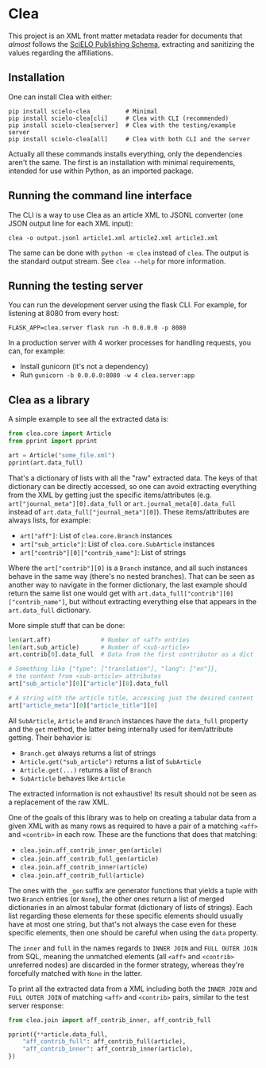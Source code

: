 # Clea

This project is an XML front matter metadata reader for documents
that *almost* follows the [SciELO Publishing Schema],
extracting and sanitizing the values regarding the affiliations.


## Installation

One can install Clea with either:

```
pip install scielo-clea          # Minimal
pip install scielo-clea[cli]     # Clea with CLI (recommended)
pip install scielo-clea[server]  # Clea with the testing/example server
pip install scielo-clea[all]     # Clea with both CLI and the server
```

Actually all these commands installs everything,
only the dependencies aren't the same.
The first is an installation with minimal requirements,
intended for use within Python, as an imported package.


## Running the command line interface

The CLI is a way to use Clea as an article XML to JSONL converter
(one JSON output line for each XML input):

```
clea -o output.jsonl article1.xml article2.xml article3.xml
```

The same can be done with ``python -m clea`` instead of ``clea``.
The output is the standard output stream.
See ``clea --help`` for more information.


## Running the testing server

You can run the development server using the flask CLI.
For example, for listening at 8080 from every host:

```
FLASK_APP=clea.server flask run -h 0.0.0.0 -p 8080
```

In a production server with 4 worker processes for handling requests,
you can, for example:

- Install gunicorn (it's not a dependency)
- Run `gunicorn -b 0.0.0.0:8080 -w 4 clea.server:app`


## Clea as a library

A simple example to see all the extracted data is:

```python
from clea.core import Article
from pprint import pprint

art = Article("some_file.xml")
pprint(art.data_full)
```

That's a dictionary of lists with all the "raw" extracted data.
The keys of that dictionary can be directly accessed,
so one can avoid extracting everything from the XML
by getting just the specific items/attributes
(e.g. `art["journal_meta"][0].data_full`
  or `art.journal_meta[0].data_full`
  instead of `art.data_full["journal_meta"][0]`).
These items/attributes are always lists, for example:

* `art["aff"]`: List of `clea.core.Branch` instances
* `art["sub_article"]`: List of `clea.core.SubArticle` instances
* `art["contrib"][0]["contrib_name"]`: List of strings

Where the `art["contrib"][0]` is a `Branch` instance,
and all such instances behave in the same way
(there's no nested branches).
That can be seen as another way to navigate in the former dictionary,
the last example should return the same list one would get with
`art.data_full["contrib"][0]["contrib_name"]`,
but without extracting everything else
that appears in the `art.data_full` dictionary.

More simple stuff that can be done:

```python
len(art.aff)              # Number of <aff> entries
len(art.sub_article)      # Number of <sub-article>
art.contrib[0].data_full  # Data from the first contributor as a dict

# Something like {"type": ["translation"], "lang": ["en"]},
# the content from <sub-article> attributes
art["sub_article"][0]["article"][0].data_full

# A string with the article title, accessing just the desired content
art["article_meta"][0]["article_title"][0]
```

All `SubArticle`, `Article` and `Branch` instances
have the `data_full` property and the `get` method,
the latter being internally used for item/attribute getting.
Their behavior is:

* `Branch.get` always returns a list of strings
* `Article.get("sub_article")` returns a list of `SubArticle`
* `Article.get(...)` returns a list of `Branch`
* `SubArticle` behaves like `Article`

The extracted information is not exhaustive!
Its result should not be seen as a replacement of the raw XML.

One of the goals of this library was
to help on creating a tabular data from a given XML
with as many rows as required
to have a pair of a matching `<aff>` and `<contrib>` in each row.
These are the functions that does that matching:

* `clea.join.aff_contrib_inner_gen(article)`
* `clea.join.aff_contrib_full_gen(article)`
* `clea.join.aff_contrib_inner(article)`
* `clea.join.aff_contrib_full(article)`

The ones with the `_gen` suffix are generator functions
that yields a tuple with two `Branch` entries (or `None`),
the other ones return a list of merged dictionaries
in an almost tabular format (dictionary of lists of strings).
Each list regarding these elements for these specific elements
should usually have at most one string,
but that's not always the case even for these specific elements,
then one should be careful when using the `data` property.

The `inner` and `full` in the names
regards to `INNER JOIN` and `FULL OUTER JOIN` from SQL,
meaning the unmatched elements
(all `<aff>` and `<contrib>` unreferred nodes)
are discarded in the former strategy,
whereas they're forcefully matched with `None` in the latter.

To print all the extracted data from a XML
including both the `INNER JOIN` and `FULL OUTER JOIN`
of matching `<aff>` and `<contrib>` pairs,
similar to the test server response:

```python
from clea.join import aff_contrib_inner, aff_contrib_full

pprint({**article.data_full,
    "aff_contrib_full": aff_contrib_full(article),
    "aff_contrib_inner": aff_contrib_inner(article),
})
```


[SciELO Publishing Schema]: http://docs.scielo.org/projects/scielo-publishing-schema
